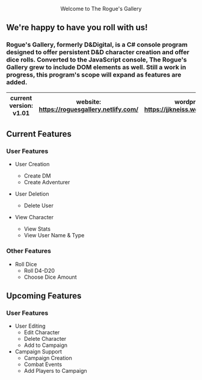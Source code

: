<p style="text-align: center;"> Welcome to The Rogue's Gallery </p>

## We're happy to have you roll with us!

### Rogue's Gallery, formerly D&Digital, is a C# console program designed to offer persistent D&D character creation and offer dice rolls. Converted to the JavaScript console, The Rogue's Gallery grew to include DOM elements as well. Still a work in progress, this program's scope will expand as features are added. 

| current version: v1.01 | website: https://roguesgallery.netlify.com/ |wordpress: https://jjkneiss.wordpress.com/|
|:----------------:|-------------|-------------|

## Current Features 

### User Features	

* User Creation
	- Create DM
	- Create Adventurer

* User Deletion
	- Delete User
* View Character
	- View Stats
	- View User Name & Type

### Other Features

* Roll Dice
	- Roll D4-D20
	- Choose Dice Amount

## Upcoming Features

### User Features

* User Editing
	- Edit Character
	- Delete Character
	- Add to Campaign
* Campaign Support
	- Campaign Creation
	- Combat Events
	- Add Players to Campaign